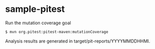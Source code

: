 # sample-pitest

Run the mutation coverage goal
```
$ mvn org.pitest:pitest-maven:mutationCoverage
```
Analysis results are generated in target/pit-reports/YYYYMMDDHHMI.

